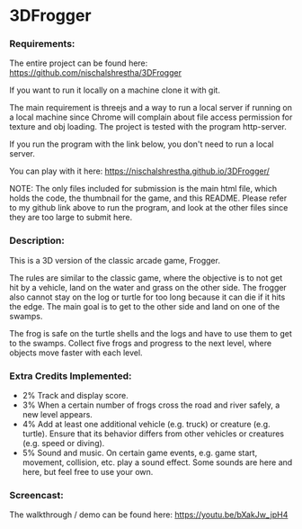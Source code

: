 # 3DFrogger

### Requirements:

The entire project can be found here: https://github.com/nischalshrestha/3DFrogger

If you want to run it locally on a machine clone it with git.

The main requirement is threejs and a way to run a local server if running on a
local machine since Chrome will complain about file access permission for texture
and obj loading. The project is tested with the program http-server.

If you run the program with the link below, you don't need to run a local server.

You can play with it here: https://nischalshrestha.github.io/3DFrogger/

NOTE: The only files included for submission is the main html file, which holds
the code, the thumbnail for the game, and this README. Please refer to my github
link above to run the program, and look at the other files since they are too
large to submit here.

### Description:

This is a 3D version of the classic arcade game, Frogger.

The rules are similar to the classic game, where the objective is to not get hit
by a vehicle, land on the water and grass on the other side. The frogger also
cannot stay on the log or turtle for too long because it can die if it hits the edge.
The main goal is to get to the other side and land on one of the swamps.

The frog is safe on the turtle shells and the logs and have to use them to get to
the swamps. Collect five frogs and progress to the next level, where objects move
faster with each level.

### Extra Credits Implemented:

- 2% Track and display score.
- 3% When a certain number of frogs cross the road and river safely, a new level appears.
- 4% Add at least one additional vehicle (e.g. truck) or creature (e.g. turtle). Ensure that its behavior differs from other vehicles or creatures (e.g. speed or diving).
- 5% Sound and music. On certain game events, e.g. game start, movement, collision, etc. play a sound effect. Some sounds are here and here, but feel free to use your own.

### Screencast:

The walkthrough / demo can be found here: https://youtu.be/bXakJw_jpH4

